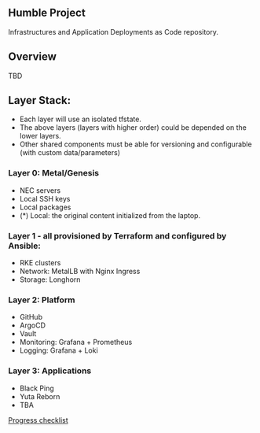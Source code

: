 ## Humble Project

Infrastructures and Application Deployments as Code repository.

## Overview

TBD

## Layer Stack:

- Each layer will use an isolated tfstate.
- The above layers (layers with higher order) could be depended on the lower layers.
- Other shared components must be able for versioning and configurable (with custom data/parameters)

### Layer 0: Metal/Genesis

- NEC servers
- Local SSH keys
- Local packages
- (*) Local: the original content initialized from the laptop.

### Layer 1 - all provisioned by Terraform and configured by Ansible:

- RKE clusters
- Network: MetalLB with Nginx Ingress
- Storage: Longhorn

### Layer 2: Platform

- GitHub
- ArgoCD
- Vault
- Monitoring: Grafana + Prometheus
- Logging: Grafana + Loki

### Layer 3: Applications

- Black Ping
- Yuta Reborn
- TBA

[Progress checklist](https://github.com/locmai/humble/blob/main/docs/checklist.md)
